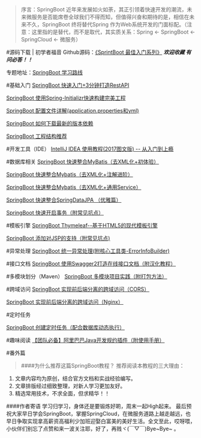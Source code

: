 >序言：SpringBoot 近年来发展如火如荼，其正引领着快速开发的潮流，未来微服务是否能席卷全球我们不得而知，但值得兴奋和期待的是，相信在未来不久，SpringBoot 终将替代Spring 作为Web系统开发的门面标配。（注意：这里指的是替代，而不是取代，其实质关系：Spring <- SpringBoot <- SpringCloud <- 微服务）

#源码下载 | 初学者福音
Github源码：[《SprintBoot 最佳入门系列》](https://github.com/yizhiwazi/springboot-socks)   ***欢迎收藏 有问必答！！***

专题地址：[SpringBoot 学习路线](http://www.jianshu.com/p/964370d9374e)

#基础入门
[SpringBoot 快速入门+3分钟打造RestAPI](http://www.jianshu.com/p/17e0e55c88db)

[SpringBoot 使用Spring-Initializr快速构建完美工程](http://www.jianshu.com/p/d2b08a671e27)

[SpringBoot 配置文件详解(application.properties和yml)](http://www.jianshu.com/p/60b34464ca58)

[SpringBoot 如何下载最新的版本依赖](http://www.jianshu.com/p/6654e9fec93b)

[SpringBoot 工程结构推荐](http://www.jianshu.com/p/6dcfe16d91d0)

#开发工具（IDE）
[IntelliJ IDEA 使用教程(2017图文版) -- 从入门到上瘾](http://www.jianshu.com/p/9c65b7613c30)

#数据库相关
[SpringBoot 快速整合MyBatis（去XML化+初体验）](http://www.jianshu.com/p/fa89b59ade40)

[SpringBoot 快速整合Mybatis（去XML化+注解进阶）](http://www.jianshu.com/p/828d2bd12b2f)

[SpringBoot 快速整合Mybatis（去XML化+通用Service）](http://www.jianshu.com/p/4b4e75952e74)

[SpringBoot 快速整合SpringDataJPA （优雅篇）](http://www.jianshu.com/p/71087bafdcdd)

[SpringBoot 快速开启事务（附常见坑点）](http://www.jianshu.com/p/380a9d980ca5)


#模板引擎
[SpringBoot Thymeleaf--基于HTML5的现代模板引擎](http://www.jianshu.com/p/8dc48fa74e7e)

[SpringBoot 添加对JSP的支持（附常见坑点)](http://www.jianshu.com/p/de939365c472)

#异常处理
[SpringBoot 统一异常处理(附核心工具类-ErrorInfoBuilder)](http://www.jianshu.com/p/3998ea8b53a8)

#接口文档
[SpringBoot 使用Swagger2打造在线接口文档（附汉化教程）](http://www.jianshu.com/p/7e543f0f0bd8)

#多模块划分（Maven）
[SpringBoot 多模块项目实践（附打包方法）](http://www.jianshu.com/p/59ceea4f029d)

#跨域访问
[SpringBoot 实现前后端分离的跨域访问（CORS）](http://www.jianshu.com/p/477e7eaa6c2f)

[SpringBoot 实现前后端分离的跨域访问（Nginx）](http://www.jianshu.com/p/520021853827)

#定时任务

[SpringBoot 创建定时任务（配合数据库动态执行）](http://www.jianshu.com/p/d160f2536de7)

#趣味阅读
[【团队必备】阿里巴巴Java开发规约插件（附使用手册）](http://www.jianshu.com/p/cd19d42b00c8)

#番外篇


>####为什么推荐这篇SpringBoot教程？
推荐阅读本教程的三大理由：
1. 文章内容均为原创，结合官方文档和实战经验编写。 
2. 文章排版经过细致整理，对新人学习更加友好。 
3. 精选常用技术，不求全面，但求精华！！

####作者寄语
学习归学习，身体还是要锻炼好啲，周末一起High起来。
最后预祝大家早日学会SpringBoot，掌握SpringCloud，在微服务道路上越走越远，也早日争取实现拿高薪资高福利少加班迎娶白富美的美好生活。全文至此，哎呀喂，小伙伴们别忘了点赞和来一波关注耶，好了，再贱ヾ(￣▽￣)Bye~Bye~ 。



